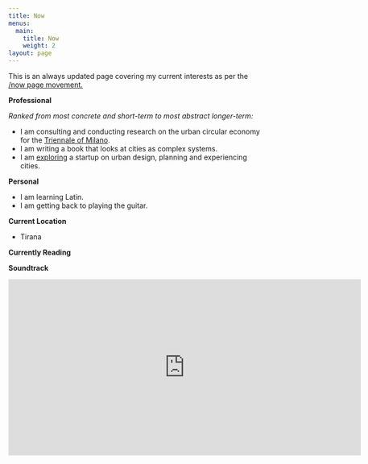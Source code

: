 ```yaml
---
title: Now
menus:
  main:
    title: Now
    weight: 2
layout: page
---
```

This is an always updated page covering my current interests as per the [/now page movement.](https://nownownow.com/)

**Professional**

*Ranked from most concrete and short-term to most abstract longer-term:* 

* I am consulting and conducting research on the urban circular economy for the [Triennale of Milano](https://www.triennale.org/en/).
* I am writing a book that looks at cities as complex systems.
* I am [exploring](http://www.beondeck.com) a startup on urban design, planning and experiencing cities.

**Personal**

* I am learning Latin.
* I am getting back to playing the guitar.

**Current Location**

* Tirana

**Currently Reading**

<script src="https://www.goodreads.com/review/grid_widget/4485647.Currently%20reading?cover_size=medium&hide_link=true&hide_title=true&num_books=1&order=d&shelf=currently-reading&sort=date_added&widget_id=1609680039" type="text/javascript" charset="utf-8"></script>

**Soundtrack**

<iframe scrolling="no" frameborder="0" allowTransparency="true" src="https://www.deezer.com/plugins/player?format=classic&autoplay=false&playlist=true&width=700&height=350&color=EF5466&layout=&size=medium&type=playlist&id=2301948262&app_id=1" width="700" height="350"></iframe>